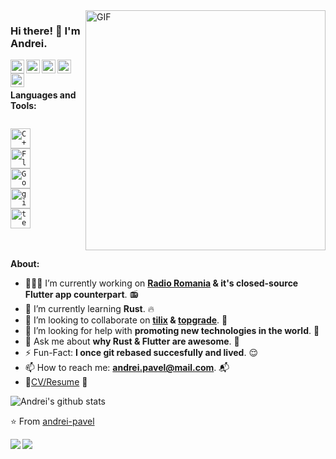 <img align='right' alt='GIF' src='https://media3.giphy.com/media/kbRb4eyCNC0aMz5x68/giphy.gif?cid=ecf05e474df002a8943f3e46889f36c39abd67b9959fc50b&rid=giphy.gif' width='384px' />


### Hi there! 👋 I'm Andrei.

<a href='https://www.instagram.com/andreicpavel/'>
  <img align='left' alt='Andrei's Instagram' width='22px' src='https://cdn.jsdelivr.net/npm/simple-icons@v3/icons/instagram.svg' />
</a>
<a href='https://www.linkedin.com/in/pavelandrei/'>
  <img align='left' alt='Andrei's LinkedIn' width='22px' src='https://cdn.jsdelivr.net/npm/simple-icons@v3/icons/linkedin.svg' />
</a>
<a href='https://www.reddit.com/user/AndreiPavel/'>
  <img align='left' alt='Andrei's Reddit' width='22px' src='https://cdn.jsdelivr.net/npm/simple-icons@v3/icons/reddit.svg' />
</a>
<a href='https://t.me/andreipavel'>
  <img align='left' alt='Andrei's Telegram' width='22px' src='https://cdn.jsdelivr.net/npm/simple-icons@v3/icons/telegram.svg' />
</a>
<a href='https://twitter.com/AndreiPavel0'>
  <img align='left' alt='Andrei Pavel | Twitter' width='22px' src='https://cdn.jsdelivr.net/npm/simple-icons@v3/icons/twitter.svg' />
</a>
<br />
<br />


**Languages and Tools:**

<code>
<img alt='C++' height='32' src='https://img.icons8.com/ios-filled/50/000000/c-plus-plus-logo.png'/>
<img alt='Flutter' height='32' src='https://img.icons8.com/ios-filled/50/000000/flutter.png' />
<img alt='Go' height='32' src='https://img.icons8.com/color/48/000000/golang.png' />
<img alt='git' height='32' src='https://img.icons8.com/ios-filled/50/000000/git.png' />
<img alt='terminal' height='32' src='https://img.icons8.com/officel/16/000000/console.png' />
</code>
<br />
<br />


**About:**

- 👨🏽‍💻 I’m currently working on <b>[Radio Romania](https://github.com/andrei-pavel/fetch-radio-romania-actualitati-podcasts) & it's closed-source Flutter app counterpart</b>. 📻
- 🌱 I’m currently learning <b>Rust</b>. 🔥
- 👯 I’m looking to collaborate on <b>[tilix](https://github.com/gnunn1/tilix) & [topgrade](https://github.com/r-darwish/topgrade)</b>. 🤝
- 🤔 I’m looking for help with <b>promoting new technologies in the world</b>. 🚀
- 💬 Ask me about <b>why Rust & Flutter are awesome</b>. 👊
- ⚡️ Fun-Fact: <b>I once git rebased succesfully and lived</b>. 😌
- 📫 How to reach me: <b><a link='mailto:andrei.pavel@mail.com'>andrei.pavel@mail.com</a></b>. 📬
- 📝[CV/Resume](https://andrei-pavel.github.io/resume) 📄


![Andrei's github stats](https://github-readme-stats.vercel.app/api?username=andrei-pavel&show_icons=true&hide_border=true)

⭐️ From [andrei-pavel](https://github.com/andrei-pavel)

<a href='https://github.com/andrei-pavel/bash-boilerplate'>
  <img align='left' src='https://github-readme-stats.vercel.app/api/pin/?username=andrei-pavel&repo=bash-boilerplate' />
</a>

<a href='https://github.com/andrei-pavel/fetch-radio-romania-actualitati-podcasts'>
  <img align='left' src='https://github-readme-stats.vercel.app/api/pin/?username=andrei-pavel&repo=fetch-radio-romania-actualitati-podcasts' />
</a>
